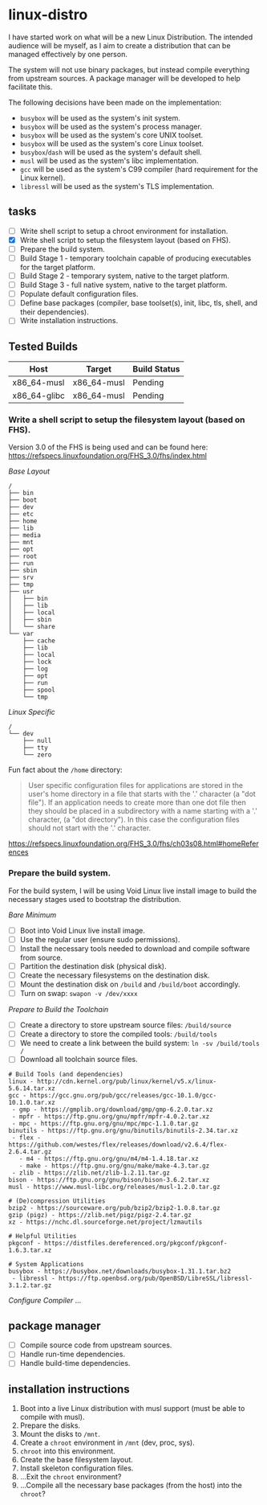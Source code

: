 # linux-distro

I have started work on what will be a new Linux Distribution. The intended audience will be myself, as I aim to create a distribution that can be managed effectively by one person.

The system will not use binary packages, but instead compile everything from upstream sources. A package manager will be developed to help facilitate this.

The following decisions have been made on the implementation:

 - `busybox` will be used as the system's init system.
 - `busybox` will be used as the system's process manager.
 - `busybox` will be used as the system's core UNIX toolset.
 - `busybox` will be used as the system's core Linux toolset.
 - `busybox`/`dash` will be used as the system's default shell.
 - `musl` will be used as the system's libc implementation.
 - `gcc` will be used as the system's C99 compiler (hard requirement for the Linux kernel).
 - `libressl` will be used as the system's TLS implementation.

## tasks

 - [ ] Write shell script to setup a chroot environment for installation.
 - [x] Write shell script to setup the filesystem layout (based on FHS).
 - [ ] Prepare the build system.
 - [ ] Build Stage 1 - temporary toolchain capable of producing executables for the target platform.
 - [ ] Build Stage 2 - temporary system, native to the target platform.
 - [ ] Build Stage 3 - full native system, native to the target platform.
 - [ ] Populate default configuration files.
 - [ ] Define base packages (compiler, base toolset(s), init, libc, tls, shell, and their dependencies).
 - [ ] Write installation instructions.

## Tested Builds

| Host         | Target      | Build Status   |
| ------------ | ----------- | -------------- | 
| x86_64-musl  | x86_64-musl | Pending        |
| x86_64-glibc | x86_64-musl | Pending        |

### Write a shell script to setup the filesystem layout (based on FHS).

Version 3.0 of the FHS is being used and can be found here: https://refspecs.linuxfoundation.org/FHS_3.0/fhs/index.html

*Base Layout*
```
/
├── bin
├── boot
├── dev
├── etc
├── home
├── lib
├── media
├── mnt
├── opt
├── root
├── run
├── sbin
├── srv
├── tmp
├── usr
│   ├── bin
│   ├── lib
│   ├── local
│   ├── sbin
│   └── share
└── var
    ├── cache
    ├── lib
    ├── local
    ├── lock
    ├── log
    ├── opt
    ├── run
    ├── spool
    └── tmp
```

*Linux Specific*
```
/
└── dev
    ├── null
    ├── tty
    └── zero
```

Fun fact about the `/home` directory:

>User specific configuration files for applications are stored in the user's home directory in a file that starts with the '.' character (a "dot file"). If an application needs to create more than one dot file then they should be placed in a subdirectory with a name starting with a '.' character, (a "dot directory"). In this case the configuration files should not start with the '.' character.

https://refspecs.linuxfoundation.org/FHS_3.0/fhs/ch03s08.html#homeReferences

### Prepare the build system.

For the build system, I will be using Void Linux live install image to build the necessary stages used to bootstrap the distribution.

*Bare Minimum*
 - [ ] Boot into Void Linux live install image.
 - [ ] Use the regular user (ensure sudo permissions).
 - [ ] Install the necessary tools needed to download and compile software from source.
 - [ ] Partition the destination disk (physical disk).
 - [ ] Create the necessary filesystems on the destination disk.
 - [ ] Mount the destination disk on `/build` and `/build/boot` accordingly.
 - [ ] Turn on swap: `swapon -v /dev/xxxx`

*Prepare to Build the Toolchain*
 - [ ] Create a directory to store upstream source files: `/build/source`
 - [ ] Create a directory to store the compiled tools: `/build/tools`
 - [ ] We need to create a link between the build system: `ln -sv /build/tools /`
 - [ ] Download all toolchain source files.

```
# Build Tools (and dependencies)
linux - http://cdn.kernel.org/pub/linux/kernel/v5.x/linux-5.6.14.tar.xz
gcc - https://gcc.gnu.org/pub/gcc/releases/gcc-10.1.0/gcc-10.1.0.tar.xz
 - gmp - https://gmplib.org/download/gmp/gmp-6.2.0.tar.xz
 - mpfr - https://ftp.gnu.org/gnu/mpfr/mpfr-4.0.2.tar.xz
 - mpc - https://ftp.gnu.org/gnu/mpc/mpc-1.1.0.tar.gz
binutils - https://ftp.gnu.org/gnu/binutils/binutils-2.34.tar.xz
 - flex - https://github.com/westes/flex/releases/download/v2.6.4/flex-2.6.4.tar.gz
   - m4 - https://ftp.gnu.org/gnu/m4/m4-1.4.18.tar.xz
   - make - https://ftp.gnu.org/gnu/make/make-4.3.tar.gz
 - zlib - https://zlib.net/zlib-1.2.11.tar.gz
bison - https://ftp.gnu.org/gnu/bison/bison-3.6.2.tar.xz
musl - https://www.musl-libc.org/releases/musl-1.2.0.tar.gz

# (De)compression Utilities
bzip2 - https://sourceware.org/pub/bzip2/bzip2-1.0.8.tar.gz
gzip (pigz) - https://zlib.net/pigz/pigz-2.4.tar.gz
xz - https://nchc.dl.sourceforge.net/project/lzmautils

# Helpful Utilities
pkgconf - https://distfiles.dereferenced.org/pkgconf/pkgconf-1.6.3.tar.xz

# System Applications
busybox - https://busybox.net/downloads/busybox-1.31.1.tar.bz2
 - libressl - https://ftp.openbsd.org/pub/OpenBSD/LibreSSL/libressl-3.1.2.tar.gz
```

*Configure Compiler*
...

## package manager

 - [ ] Compile source code from upstream sources.
 - [ ] Handle run-time dependencies.
 - [ ] Handle build-time dependencies.

## installation instructions

 1. Boot into a live Linux distribution with musl support (must be able to compile with musl).
 1. Prepare the disks.
 1. Mount the disks to `/mnt`.
 1. Create a `chroot` environment in `/mnt` (dev, proc, sys).
 1. `chroot` into this environment.
 1. Create the base filesystem layout.
 1. Install skeleton configuration files.
 1. ...Exit the `chroot` environment?
 1. ...Compile all the necessary base packages (from the host) into the `chroot`?

